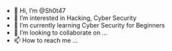 - 👋 Hi, I’m @Sh0t47
- 👀 I’m interested in Hacking, Cyber Security
- 🌱 I’m currently learning Cyber Security for Beginners
- 💞️ I’m looking to collaborate on ...
- 📫 How to reach me ...

<!---
Sh0t47/Sh0t47 is a ✨ special ✨ repository because its `README.md` (this file) appears on your GitHub profile.
You can click the Preview link to take a look at your changes.
--->
